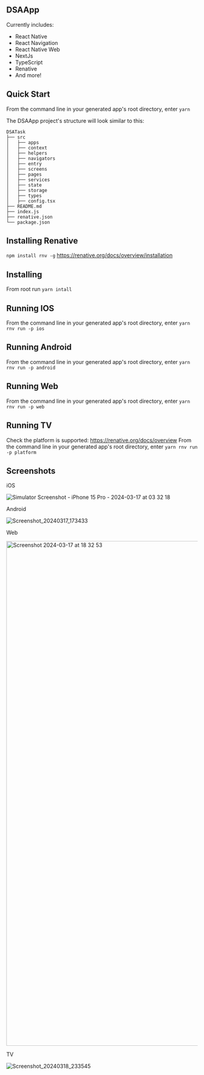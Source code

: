 ## DSAApp

Currently includes:

- React Native
- React Navigation
- React Native Web
- NextJs
- TypeScript
- Renative
- And more!

## Quick Start

From the command line in your generated app's root directory, enter `yarn`

The DSAApp project's structure will look similar to this:

```
DSATask
├── src
│   ├── apps
│   ├── context
│   ├── helpers
│   ├── navigators
│   ├── entry
│   ├── screens
│   ├── pages
│   ├── services
│   ├── state
│   ├── storage
│   ├── types
│   ├── config.tsx
├── README.md
├── index.js
├── renative.json
└── package.json

```

## Installing Renative

`npm install rnv -g`
https://renative.org/docs/overview/installation

## Installing

From root run `yarn intall`

## Running IOS

From the command line in your generated app's root directory, enter `yarn rnv run -p ios`

## Running Android

From the command line in your generated app's root directory, enter `yarn rnv run -p android`

## Running Web

From the command line in your generated app's root directory, enter `yarn rnv run -p web`

## Running TV

Check the platform is supported: https://renative.org/docs/overview
From the command line in your generated app's root directory, enter `yarn rnv run -p platform`

## Screenshots

iOS

![Simulator Screenshot - iPhone 15 Pro - 2024-03-17 at 03 32 18](https://github.com/nttung291/DSATask/assets/29893869/1aa6221e-3547-4492-a656-97bb381efc31)


Android

![Screenshot_20240317_173433](https://github.com/nttung291/DSATask/assets/29893869/4195920f-a36c-4698-b115-51ff80e85522)


Web

<img width="1329" alt="Screenshot 2024-03-17 at 18 32 53" src="https://github.com/nttung291/DSATask/assets/29893869/98fb1752-c19d-4097-aabc-e9b056f43b2a">


TV

![Screenshot_20240318_233545](https://github.com/nttung291/DSATask/assets/29893869/8cac52f4-a776-4741-b08b-66ae8e10d58e)
